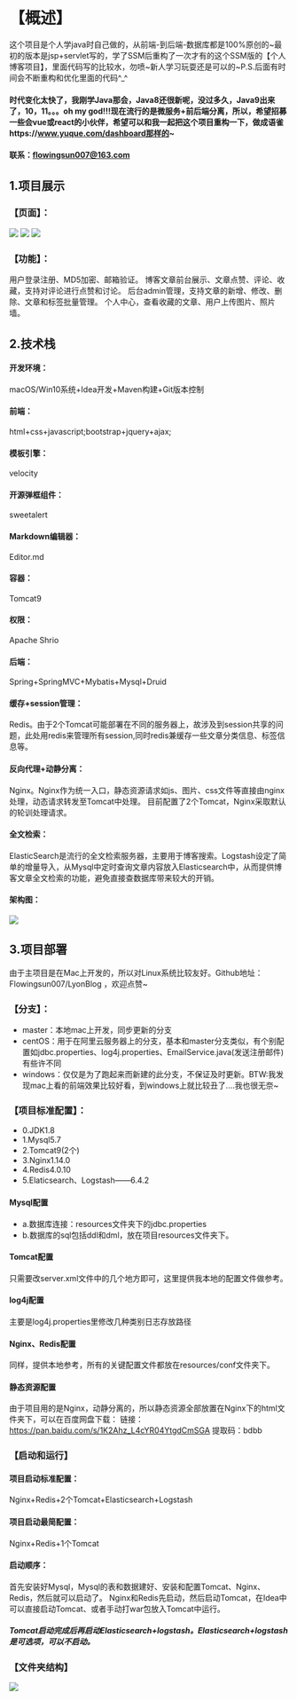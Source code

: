 # 【概述】
这个项目是个人学java时自己做的，从前端-到后端-数据库都是100%原创的~最初的版本是jsp+servlet写的，学了SSM后重构了一次才有的这个SSM版的【个人博客项目】，里面代码写的比较水，勿喷~新人学习玩耍还是可以的~P.S.后面有时间会不断重构和优化里面的代码^_^
#### 时代变化太快了，我刚学Java那会，Java8还很新呢，没过多久，Java9出来了，10，11。。。oh my god!!!现在流行的是微服务+前后端分离，所以，希望招募一些会vue或react的小伙伴，希望可以和我一起把这个项目重构一下，做成语雀https://www.yuque.com/dashboard那样的~
#### 联系：flowingsun007@163.com
## 1.项目展示
### 【页面】：
![](https://pic3.zhimg.com/v2-8938aa61be97b55c37009744c761a44a_r.jpg)
![](https://pic3.zhimg.com/v2-cdc3a4b107a010dc54203b33bfc50176_r.jpg)
![](https://pic2.zhimg.com/v2-5f1e438570a24223d22356e0e48c91ed_r.jpg)
### 【功能】：
用户登录注册、MD5加密、邮箱验证。
博客文章前台展示、文章点赞、评论、收藏，支持对评论进行点赞和讨论。
后台admin管理，支持文章的新增、修改、删除、文章和标签批量管理。
个人中心，查看收藏的文章、用户上传图片、照片墙。
## 2.技术栈
#### 开发环境：
macOS/Win10系统+Idea开发+Maven构建+Git版本控制
#### 前端：
html+css+javascript;bootstrap+jquery+ajax;
#### 模板引擎：
velocity
#### 开源弹框组件：
sweetalert
#### Markdown编辑器：
Editor.md
#### 容器：
Tomcat9
#### 权限：
Apache Shrio
#### 后端：
Spring+SpringMVC+Mybatis+Mysql+Druid
#### 缓存+session管理：
Redis。由于2个Tomcat可能部署在不同的服务器上，故涉及到session共享的问题，此处用redis来管理所有session,同时redis兼缓存一些文章分类信息、标签信息等。
#### 反向代理+动静分离：
Nginx。Nginx作为统一入口，静态资源请求如js、图片、css文件等直接由nginx处理，动态请求转发至Tomcat中处理。
目前配置了2个Tomcat，Nginx采取默认的轮训处理请求。
#### 全文检索：
ElasticSearch是流行的全文检索服务器，主要用于博客搜索。Logstash设定了简单的增量导入，从Mysql中定时查询文章内容放入Elasticsearch中，从而提供博客文章全文检索的功能，避免直接查数据库带来较大的开销。
#### 架构图：
![](https://pic3.zhimg.com/80/v2-72fae8ab4a314f253d214dcb3f70d80e_hd.jpg)
## 3.项目部署
由于主项目是在Mac上开发的，所以对Linux系统比较友好。Github地址：Flowingsun007/LyonBlog ，欢迎点赞~
### 【分支】：
* master：本地mac上开发，同步更新的分支
* centOS：用于在阿里云服务器上的分支，基本和master分支类似，有个别配置如jdbc.properties、log4j.properties、EmailService.java(发送注册邮件)有些许不同
* windows：仅仅是为了跑起来而新建的此分支，不保证及时更新。BTW:我发现mac上看的前端效果比较好看，到windows上就比较丑了....我也很无奈~
### 【项目标准配置】：
* 0.JDK1.8
* 1.Mysql5.7
* 2.Tomcat9(2个)
* 3.Nginx1.14.0
* 4.Redis4.0.10
* 5.Elaticsearch、Logstash——6.4.2
#### Mysql配置
* a.数据库连接：resources文件夹下的jdbc.properties
* b.数据库的sql包括ddl和dml，放在项目resources文件夹下。
#### Tomcat配置
只需要改server.xml文件中的几个地方即可，这里提供我本地的配置文件做参考。
#### log4j配置
主要是log4j.properties里修改几种类别日志存放路径
#### Nginx、Redis配置
同样，提供本地参考，所有的关键配置文件都放在resources/conf文件夹下。
#### 静态资源配置
由于项目用的是Nginx，动静分离的，所以静态资源全部放置在Nginx下的html文件夹下，可以在百度网盘下载：
链接：https://pan.baidu.com/s/1K2Ahz_L4cYR04YtgdCmSGA 
提取码：bdbb 
### 【启动和运行】
#### 项目启动标准配置：
Nginx+Redis+2个Tomcat+Elasticsearch+Logstash
#### 项目启动最简配置：
Nginx+Redis+1个Tomcat
#### 启动顺序：
首先安装好Mysql，Mysql的表和数据建好、安装和配置Tomcat、Nginx、Redis，然后就可以启动了。
Nginx和Redis先启动，然后启动Tomcat，在Idea中可以直接启动Tomcat、或者手动打war包放入Tomcat中运行。
##### Tomcat启动完成后再启动Elasticsearch+logstash。Elasticsearch+logstash是可选项，可以不启动。
### 【文件夹结构】
![](https://pic1.zhimg.com/80/v2-a95cec3239527b265b191c368e888e04_hd.jpg)
